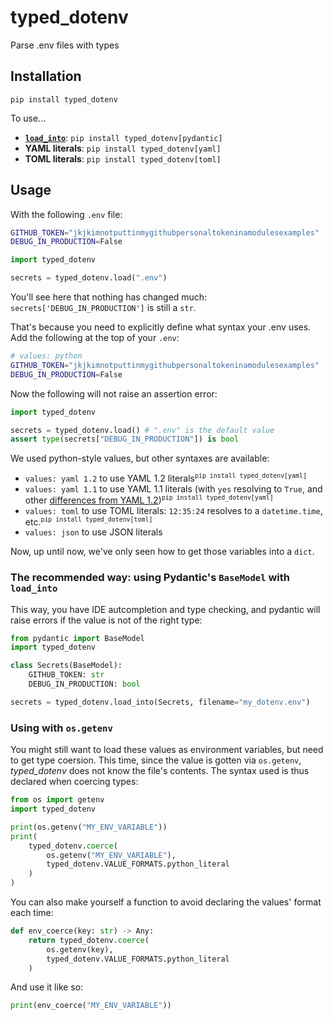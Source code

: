 # typed_dotenv

Parse .env files with types

## Installation

```shell
pip install typed_dotenv
```

To use...

- **[`load_into`](#the-recommended-way-using-pydantics-basemodel-with-load_into)**: `pip install typed_dotenv[pydantic]`
- **YAML literals**: `pip install typed_dotenv[yaml]`
- **TOML literals**: `pip install typed_dotenv[toml]`

## Usage

With the following `.env` file:

```bash
GITHUB_TOKEN="jkjkimnotputtinmygithubpersonaltokeninamodulesexamples"
DEBUG_IN_PRODUCTION=False
```

```python
import typed_dotenv

secrets = typed_dotenv.load(".env")
```

You'll see here that nothing has changed much: `secrets['DEBUG_IN_PRODUCTION']` is still a `str`.

That's because you need to explicitly define what syntax your .env uses.
Add the following at the top of your `.env`:

```bash
# values: python
GITHUB_TOKEN="jkjkimnotputtinmygithubpersonaltokeninamodulesexamples"
DEBUG_IN_PRODUCTION=False
```

Now the following will not raise an assertion error:
```python
import typed_dotenv

secrets = typed_dotenv.load() # ".env" is the default value
assert type(secrets["DEBUG_IN_PRODUCTION"]) is bool
```

We used python-style values, but other syntaxes are available:

- `values: yaml 1.2` to use YAML 1.2 literals<sup>`pip install typed_dotenv[yaml]`</sup>
- `values: yaml 1.1` to use YAML 1.1 literals (with `yes` resolving to `True`, and other [differences from YAML 1.2](https://yaml.readthedocs.io/en/latest/pyyaml.html#defaulting-to-yaml-1-2-support))<sup>`pip install typed_dotenv[yaml]`</sup>
- `values: toml` to use TOML literals: `12:35:24` resolves to a `datetime.time`, etc.<sup>`pip install typed_dotenv[toml]`</sup>
- `values: json` to use JSON literals

Now, up until now, we've only seen how to get those variables into a `dict`.

### The recommended way: using Pydantic's `BaseModel` with `load_into`

This way, you have IDE autcompletion and type checking, and pydantic will raise errors if the value is not of the right type:

```python
from pydantic import BaseModel
import typed_dotenv

class Secrets(BaseModel):
    GITHUB_TOKEN: str
    DEBUG_IN_PRODUCTION: bool

secrets = typed_dotenv.load_into(Secrets, filename="my_dotenv.env")
```

### Using with `os.getenv`

You might still want to load these values as environment variables, but need to get type coersion. This time, since the value is gotten via `os.getenv`, _typed_dotenv_ does not know the file's contents. The syntax used is thus declared when coercing types:

```python
from os import getenv
import typed_dotenv

print(os.getenv("MY_ENV_VARIABLE"))
print(
    typed_dotenv.coerce(
        os.getenv("MY_ENV_VARIABLE"),
        typed_dotenv.VALUE_FORMATS.python_literal
    )
)
```

You can also make yourself a function to avoid declaring the values' format each time:

```python
def env_coerce(key: str) -> Any:
    return typed_dotenv.coerce(
        os.getenv(key),
        typed_dotenv.VALUE_FORMATS.python_literal
    )
```

And use it like so:

```python
print(env_coerce("MY_ENV_VARIABLE"))
```
